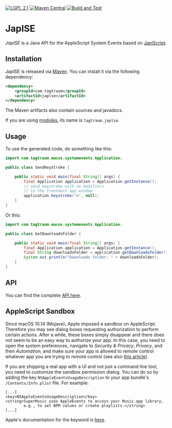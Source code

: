 [![LGPL 2.1](https://img.shields.io/badge/License-LGPL_2.1-blue.svg)](https://www.gnu.org/licenses/old-licenses/lgpl-2.1.html)
[![Maven Central](https://maven-badges.herokuapp.com/maven-central/com.tagtraum/japlse/badge.svg)](https://maven-badges.herokuapp.com/maven-central/com.tagtraum/japlse)
[![Build and Test](https://github.com/hendriks73/japlse/workflows/Build%20and%20Test/badge.svg)](https://github.com/hendriks73/japlse/actions)


# JaplSE

*JaplSE* is a Java API for the AppleScript System Events based on
[JaplScript](https://github.com/hendriks73/japlscript).


## Installation

JaplSE is released via [Maven](https://maven.apache.org).
You can install it via the following dependency:

```xml
<dependency>
    <groupId>com.tagtraum</groupId>
    <artifactId>japlse</artifactId>
</dependency>
```

The Maven artifacts also contain sources and javadocs. 

If you are using [modules](https://en.wikipedia.org/wiki/Java_Platform_Module_System),
its name is `tagtraum.japlse`.


## Usage
                           
To use the generated code, do something like this:

```java
import com.tagtraum.macos.systemevents.Application;

public class SendKeyStroke {

    public static void main(final String[] args) {
        final Application application = Application.getInstance();
        // send keystroke with no modifiers
        // to the frontmost app window
        application.keystroke("e", null);
    }
}
```
              
Or this:

```java
import com.tagtraum.macos.systemevents.Application;

public class GetDownloadsFolder {

    public static void main(final String[] args) {
        final Application application = Application.getInstance();
        final String downloadsFolder = application.getDownloadsFolder().getPOSIXPath();
        System.out.println("Downloads folder: " + downloadsFolder);
    }
}
```
## API

You can find the complete [API here](https://hendriks73.github.io/japlse/com/tagtraum/macos/systemevents/package-summary.html). 


## AppleScript Sandbox

Since macOS 10.14 (Mojave), Apple imposed a sandbox on AppleScript. Therefore
you may see dialog boxes requesting authorization to perform certain actions.
After a while, these boxes simply disappear and there does not seem to be an easy
way to authorize your app. In this case, you need to open the system preferences,
navigate to *Security & Privacy*, *Privacy*, and then *Automation*, and make
sure your app is allowed to remote control whatever app you are trying to remote
control (see also [this article](https://blog.beatunes.com/2018/10/beatunes-on-mojave-and-windows-10-dark.html)).

If you are shipping a real app with a UI and not just a command line tool, you
need to customize the sandbox permission dialog. You can do so by adding
the key `NSAppleEventsUsageDescription` to your app bundle's `/Contents/Info.plist`
file. For example:

    [...]
    <key>NSAppleEventsUsageDescription</key>
    <string>SuperMusic uses AppleEvents to access your Music.app library,
            e.g., to set BPM values or create playlists.</string>
    [...]

Apple's documentation for the keyword is [here](https://developer.apple.com/documentation/bundleresources/information_property_list/nsappleeventsusagedescription).
